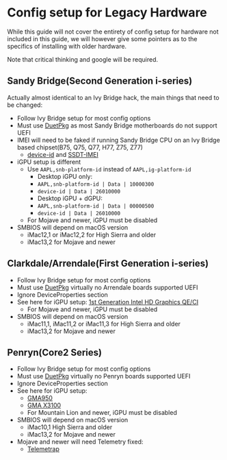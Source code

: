 # Config setup for Legacy Hardware

While this guide will not cover the entirety of config setup for hardware not included in this guide, we will however give some pointers as to the specifics of installing with older hardware.

Note that critical thinking and google will be required.

## Sandy Bridge(Second Generation i-series)

Actually almost identical to an Ivy Bridge hack, the main things that need to be changed:

* Follow Ivy Bridge setup for most config options
* Must use [DuetPkg](https://dortania.github.io/OpenCore-Desktop-Guide/extras/legacy.html) as most Sandy Bridge motherboards do not support UEFI
* IMEI will need to be faked if running Sandy Bridge CPU on an Ivy Bridge based chipset(B75, Q75, Q77, H77, Z75, Z77)
  * [device-id](https://github.com/acidanthera/WhateverGreen/blob/master/Manual/FAQ.IntelHD.en.md#intel-hd-graphics-20003000-sandy-bridge-processors) and [SSDT-IMEI](https://github.com/acidanthera/OpenCorePkg/blob/master/Docs/AcpiSamples/SSDT-IMEI.dsl)
* iGPU setup is different
  * Use `AAPL,snb-platform-id` instead of `AAPL,ig-platform-id`
    * Desktop iGPU only:
    * `AAPL,snb-platform-id | Data | 10000300`
    * `device-id | Data | 26010000`
    * Desktop iGPU + dGPU:
    * `AAPL,snb-platform-id | Data | 00000500`
    * `device-id | Data | 26010000`
  * For Mojave and newer, iGPU must be disabled
* SMBIOS will depend on macOS version
  * iMac12,1 or iMac12,2 for High Sierra and older
  * iMac13,2 for Mojave and newer

## Clarkdale/Arrendale(First Generation i-series)

* Follow Ivy Bridge setup for most config options
* Must use [DuetPkg](https://dortania.github.io/OpenCore-Desktop-Guide/extras/legacy.html) virtually no Arrendale boards supported UEFI
* Ignore DeviceProperties section
* See here for iGPU setup: [1st Generation Intel HD Graphics QE/CI](https://www.insanelymac.com/forum/topic/286092-guide-1st-generation-intel-hd-graphics-qeci/?hl=%20vertek)
  * For Mojave and newer, iGPU must be disabled
* SMBIOS will depend on macOS version
  * iMac11,1, iMac11,2 or iMac11,3 for High Sierra and older
  * iMac13,2 for Mojave and newer

## Penryn(Core2 Series)

* Follow Ivy Bridge setup for most config options
* Must use [DuetPkg](https://dortania.github.io/OpenCore-Desktop-Guide/extras/legacy.html) virtually no Penryn boards supported UEFI
* Ignore DeviceProperties section
* See here for iGPU setup:
  * [GMA950](https://www.applelife.ru/threads/intel-gma950-32bit-only.22726/)
  * [GMA X3100](https://www.applelife.ru/threads/intel-gma-x3100-zavod.36617/)
  * For Mountain Lion and newer, iGPU must be disabled
* SMBIOS will depend on macOS version
  * iMac10,1 High Sierra and older
  * iMac13,2 for Mojave and newer
* Mojave and newer will need Telemetry fixed:
  * [Telemetrap](https://forums.macrumors.com/threads/mp3-1-others-sse-4-2-emulation-to-enable-amd-metal-driver.2206682/page-4?post=28447707#post-28447707)
